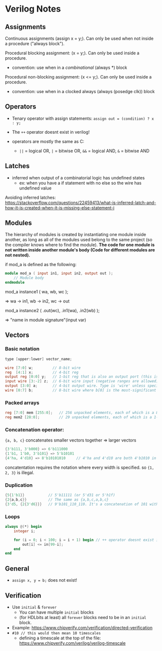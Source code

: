 # Verilog Notes


## Assignments
Continuous assignments (assign x = y;). Can only be used when not inside a procedure ("always block").

Procedural blocking assignment: (x = y;). Can only be used inside a procedure.
* convention: use when in a *combinational* (always *) block

Procedural non-blocking assignment: (x <= y;). Can only be used inside a procedure.
* convention: use when in a clocked always (always (posedge clk)) block

## Operators
* Tenary operator with assign statements: `assign out = (condition) ? x : y;`

* The `++` operator doesnt exist in verilog!

* operators are mostly the same as C:
    * `||` = logical OR, `|` = bitwise OR, `&&` = logical AND, `&` = bitwise AND

## Latches
* inferred when output of a combinatorial logic has undefined states
    * ex: when you have a if statement with no else so the wire has undefined value

Avoiding inferred latches: https://stackoverflow.com/questions/22459413/what-is-inferred-latch-and-how-it-is-created-when-it-is-missing-else-statement-i


## Modules
The hierarchy of modules is created by instantiating one module inside another, as long as all of the modules used belong to the same project (so the compiler knows where to find the module). **The code for one module is not written inside another module's body (Code for different modules are not nested).**

if mod_a is defined as the following:
``` verilog
module mod_a ( input in1, input in2, output out );
    // Module body
endmodule
```

mod_a instance1 ( wa, wb, wc );

=> wa -> in1, wb -> in2, wc -> out

mod_a instance2 ( .out(wc), .in1(wa), .in2(wb) );

=> "name in module signature"(input var)


## Vectors
### Basic notation
```verilog
type [upper:lower] vector_name;

wire [7:0] w;         // 8-bit wire
reg  [4:1] x;         // 4-bit reg
output reg [0:0] y;   // 1-bit reg that is also an output port (this is still a vector)
input wire [3:-2] z;  // 6-bit wire input (negative ranges are allowed)
output [3:0] a;       // 4-bit output wire. Type is 'wire' unless specified otherwise.
wire [0:7] b;         // 8-bit wire where b[0] is the most-significant bit.
```

### Packed arrays
```verilog
reg [7:0] mem [255:0];   // 256 unpacked elements, each of which is a 8-bit packed vector of reg.
reg mem2 [28:0];         // 29 unpacked elements, each of which is a 1-bit reg.
```

### Concatenation operator: 
`{a, b, c}` concatenates smaller vectors together => larger vectors

```verilog
{3'b111, 3'b000} => 6'b111000
{1'b1, 1'b0, 3'b101} => 5'b10101
{4'ha, 4'd10} => 8'b10101010     // 4'ha and 4'd10 are both 4'b1010 in binary
```

concatentation requires the notation where every width is specified. so `{1, 2, 3}` is illegal.

### Duplication
```verilog
{5{1'b1}}           // 5'b11111 (or 5'd31 or 5'h1f)
{2{a,b,c}}          // The same as {a,b,c,a,b,c}
{3'd5, {2{3'd6}}}   // 9'b101_110_110. It's a concatenation of 101 with the second vector, which is two copies of 3'b110.
```

### Loops
```verilog
always @(*) begin
    integer i;

    for (i = 0; i < 100; i = i + 1) begin // ++ operator doesnt exist in verilog!
        out[i] <= in[99-i];
    end
end
```

## General
* `assign x, y = b;` does not exist!

## Verification
* Use `initial` & `forever`
    * You can have multiple `initial` blocks
    * (for HDLbits at least) all `forever` blocks need to be in an `initial` block.
* Example: https://www.chipverify.com/verification/directed-verification
* `#10 // this would then mean 10 timescales`
    * defining a timescale at the top of the file: https://www.chipverify.com/verilog/verilog-timescale